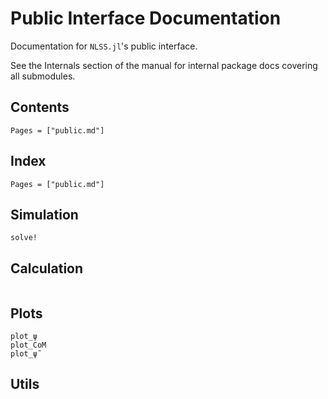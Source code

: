 # Public Interface Documentation

Documentation for `NLSS.jl`'s public interface.

See the Internals section of the manual for internal package docs covering all submodules.

## Contents

```@contents
Pages = ["public.md"]
```

## Index

```@index
Pages = ["public.md"]
```

## Simulation

```@docs
solve!
```

## Calculation

```@docs
```

## Plots
```@docs
plot_ψ
plot_CoM
plot_ψ̃
```
## Utils
```@docs
```
